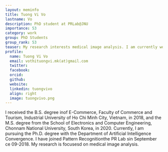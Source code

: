 ```yaml
---
layout: meminfo
title: Tuong Vi Vo
lastname: Vo
description: PhD student at PRLab@JNU
importance: 53
category: work
group: PhD Students
group_rank: 53
teaser: My research interests medical image analysis. I am currently working on ADC lung cancer prognosis from pathology images...
profile:
  name: Tuong Vi Vo
  email: vothituongvi.mk(at)gmail.com
  twitter:
  facebook:
  orcid:
  github:
  website:
  linkedin: tuongvivo
  align: right
  image: tuongvivo.png
---
```



I received the B.S. degree inof E-Commerce, Faculty of Commerce and Tourism, Industrial University of Ho Chi Minh City, Vietnam, in 2018, and the M.S. degree from the School of Electronics and Computer Engineering, Chonnam National University, South Korea, in 2020. Currently, I am pursuing the Ph.D. degree with the Department of Artificial Intelligence Convergence. I have joined Pattern Recognitionthe PR Lab sin September ce 09-2018. My research is focusesd on medical image analysis.
<!--stackedit_data:
eyJoaXN0b3J5IjpbLTM5ODk1MDYxMF19
-->
